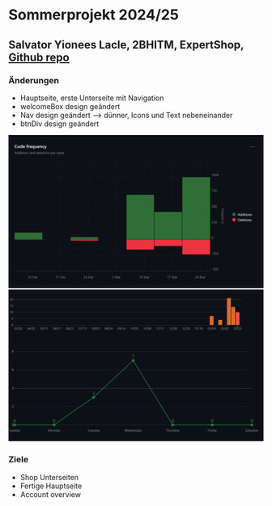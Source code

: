﻿
# Sommerprojekt 2024/25
## Salvator Yionees Lacle, 2BHITM, ExpertShop, [Github repo](https://github.com/htl-leo-medtwt-projects/2425-sommerprojekt-2bhitm-SalvatorYioneesLacle)

### Änderungen
- Hauptseite, erste Unterseite mit Navigation
- welcomeBox design geändert
- Nav design geändert --> dünner, Icons und Text nebeneinander
- btnDiv design geändert

![Code frequency](image.png)
![commits](image-1.png)

### Ziele
- Shop Unterseiten
- Fertige Hauptseite
- Account overview
